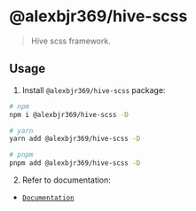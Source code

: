 # @alexbjr369/hive-scss

> Hive scss framework.

## Usage

1. Install `@alexbjr369/hive-scss` package:

```bash
# npm
npm i @alexbjr369/hive-scss -D

# yarn
yarn add @alexbjr369/hive-scss -D

# pnpm
pnpm add @alexbjr369/hive-scss -D
```

2. Refer to documentation:

- [`Documentation`](https://alexbleggi.netlify.app/hive/docs/css/getting-started/download)
